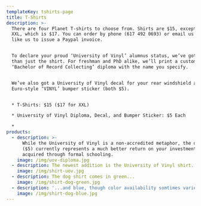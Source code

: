 ```yaml
---
templateKey: tshirts-page
title: T-Shirts
description: >-
  There are four Planet T-shirts to choose from. Shirts are $15, except size
  XXL, which is $17. You can order by phone (617 492 0693) or email us if you’d
  like us to issue a Paypal invoice.


  To declare your proud ‘University of Vinyl’ alumnus status, we’ve got more
  than just the shirt. For freshman and PhD alike, we’ll print a custom
  ‘Bachelor of Record Collecting’ diploma with the name you specify.


  We’ve also got a University of Vinyl decal for your rear windshield and a
  Euro-style ‘VINYL’ bumper sticker (both $5). 


  * T-Shirts: $15 ($17 for XXL)

  * University of Vinyl Diploma, Decal, and Bumper Sticker: $5 Each

  *
products:
  - description: >-
      While the University of Vinyl is a non-accredited metaphor, the diploma
      ($5) currently represents a much better return on your investment than one
      acquired through formal schooling.
    image: /img/uov-diploma.jpg
  - description: The newest addition is the University of Vinyl shirt.
    image: /img/shirt-uov.jpg
  - description: The dog shirt comes in green...
    image: /img/shirt-dog-green.jpg
  - description: '...and blue, though color availability somtimes varies with size.'
    image: /img/shirt-dog-blue.jpg
---
```


